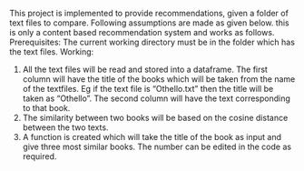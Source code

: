 This project is implemented to provide recommendations, given a folder of text files to compare. Following assumptions are made as given below.
this is only a content based recommendation system and works as follows.
Prerequisites:
The current working directory must be in the folder which has the text files.
Working:
1)	All the text files will be read and stored into a dataframe. The first column will have the title of the books which will be taken from the name of the textfiles. Eg if the text file is “Othello.txt” then the title will be taken as “Othello”. The second column will have the text corresponding to that book.
2)	The similarity between two books will be based on the cosine distance between the two texts.
3)	A function is created which will take the title of the book as input and give three most similar books. The number can be edited in the code as required.
